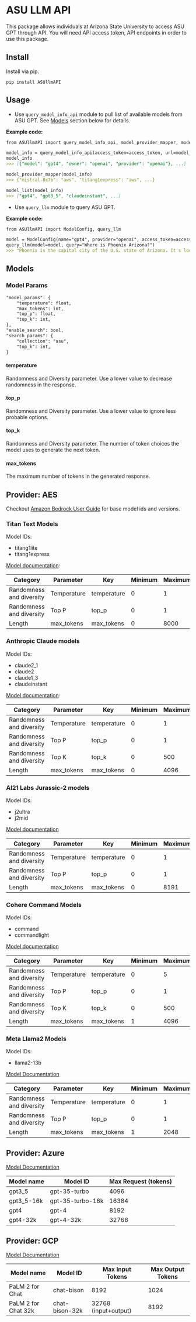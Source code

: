 # ASU LLM API
This package allows individuals at Arizona State University to access ASU GPT through API. You will need API access token, API endpoints in order to use this package.

## Install
Install via pip.
```
pip install ASUllmAPI
```

## Usage
- Use `query_model_info_api` module to pull list of available models from ASU GPT. See [Models](##Models) section below for details.

**Example code:**
```markdown
from ASUllmAPI import query_model_info_api, model_provider_mapper, model_list

model_info = query_model_info_api(access_token=access_token, url=model_list_url)
model_info
>>> [{"model": "gpt4", "owner": "openai", "provider": "openai"}, ...] 

model_provider_mapper(model_info)
>>> {"mistral-8x7b": "aws", "titang1express": "aws", ...}

model_list(model_info)
>>> ["gpt4", "gpt3_5", "claudeinstant", ...]
```

- Use `query_llm` module to query ASU GPT.

**Example code:**
```markdown
from ASUllmAPI import ModelConfig, query_llm

model = ModelConfig(name="gpt4", provider="openai", access_token=access_token, api_url=llm_api_url)
query_llm(model=model, query="Where is Phoenix Arizona?")
>>> "Phoenix is the capital city of the U.S. state of Arizona. It's located in the south-central part of the state, approximately halfway between Tucson to the southeast and Flagstaff to the north. With its coordinates being 33.4484° N, 112.0740° W, it lies within the Sonoran Desert surrounded by mountains on all sides."
```

## Models

### Model Params
```markdown
"model_params": {
    "temperature": float,
    "max_tokens": int,
    "top_p": float,
    "top_k": int,
},
"enable_search": bool,
"search_params": {
    "collection": "asu",
    "top_k": int,
}
```
#### temperature
Randomness and Diversity parameter. Use a lower value to decrease randomness in the response.
#### top_p
Randomness and Diversity parameter. Use a lower value to ignore less probable options.
#### top_k
Randomness and Diversity parameter. The number of token choices the model uses to generate the next token.
#### max_tokens
The maximum number of tokens in the generated response.

## Provider: AES
Checkout [Amazon Bedrock User Guide](https://docs.aws.amazon.com/bedrock/latest/userguide/model-ids-arns.html) for base model ids and versions.

### Titan Text Models

Model IDs:
- titang1lite
- titang1express

[Model documentation](https://docs.aws.amazon.com/bedrock/latest/userguide/model-parameters-titan-text.html):

| Category                 | Parameter   | Key         | Minimum | Maximum | Default |
|--------------------------|-------------|-------------|---------|---------|---------|
| Randomness and diversity | Temperature | temperature | 0       | 1       | 0.5     |
| Randomness and diversity | Top P       | top_p       | 0       | 1       | 1       |
| Length                   | max_tokens  | max_tokens  | 0       | 8000    | 512     |


### Anthropic Claude models

Model IDs:
- claude2_1 
- claude2 
- claude1_3 
- claudeinstant

[Model documentation](https://docs.aws.amazon.com/bedrock/latest/userguide/model-parameters-claude.html):

| Category                 | Parameter   | Key         | Minimum | Maximum | Default |
|--------------------------|-------------|-------------|---------|---------|---------|
| Randomness and diversity | Temperature | temperature | 0       | 1       | 0.5     |
| Randomness and diversity | Top P       | top_p       | 0       | 1       | 0.5     |
| Randomness and diversity | Top K       | top_k       | 0       | 500     | 250     |
| Length                   | max_tokens  | max_tokens  | 0       | 4096    | 200     |

### AI21 Labs Jurassic-2 models

Model IDs:
- j2ultra
- j2mid

[Model documentation](https://docs.aws.amazon.com/bedrock/latest/userguide/model-parameters-jurassic2.html)

| Category                 | Parameter   | Key         | Minimum | Maximum | Default |
|--------------------------|-------------|-------------|---------|---------|---------|
| Randomness and diversity | Temperature | temperature | 0       | 1       | 0.5     |
| Randomness and diversity | Top P       | top_p       | 0       | 1       | 0.5     |
| Length                   | max_tokens  | max_tokens  | 0       | 8191    | 200     |

### Cohere Command Models

Model IDs:
- command
- commandlight

[Model documentation](https://docs.aws.amazon.com/bedrock/latest/userguide/model-parameters-cohere-command.html)

| Category                 | Parameter   | Key         | Minimum | Maximum | Default |
|--------------------------|-------------|-------------|---------|---------|---------|
| Randomness and diversity | Temperature | temperature | 0       | 5       | 0.9     |
| Randomness and diversity | Top P       | top_p       | 0       | 1       | 0.75    |
| Randomness and diversity | Top K       | top_k       | 0       | 500     | 0       |
| Length                   | max_tokens  | max_tokens  | 1       | 4096    | 20      |

### Meta Llama2 Models

Model IDs:
- llama2-13b

[Model Documentation](https://docs.aws.amazon.com/bedrock/latest/userguide/model-parameters-meta.html)

| Category                 | Parameter   | Key         | Minimum | Maximum | Default |
|--------------------------|-------------|-------------|---------|---------|---------|
| Randomness and diversity | Temperature | temperature | 0       | 1       | 0.5     |
| Randomness and diversity | Top P       | top_p       | 0       | 1       | 0.9     |
| Length                   | max_tokens  | max_tokens  | 1       | 2048    | 512     |


## Provider: Azure

[Model Documentation](https://learn.microsoft.com/en-us/azure/ai-services/openai/concepts/models#model-summary-table-and-region-availability)

| Model name | Model ID         | Max Request (tokens) |
|------------|------------------|----------------------|
| gpt3_5     | gpt-35-turbo     | 4096                 |
| gpt3_5-16k | gpt-35-turbo-16k | 16384                |
| gpt4       | gpt-4            | 8192                 |
| gpt4-32k   | gpt-4-32k        | 32768                |

## Provider: GCP

[Model Documentation](https://cloud.google.com/vertex-ai/docs/generative-ai/learn/models)

| Model name          | Model ID       | Max Input Tokens     | Max Output Tokens |
|---------------------|----------------|----------------------|-------------------|
| PaLM 2 for Chat     | chat-bison     | 8192                 | 1024              |
| PaLM 2 for Chat 32k | chat-bison-32k | 32768 (input+output) | 8192              |
